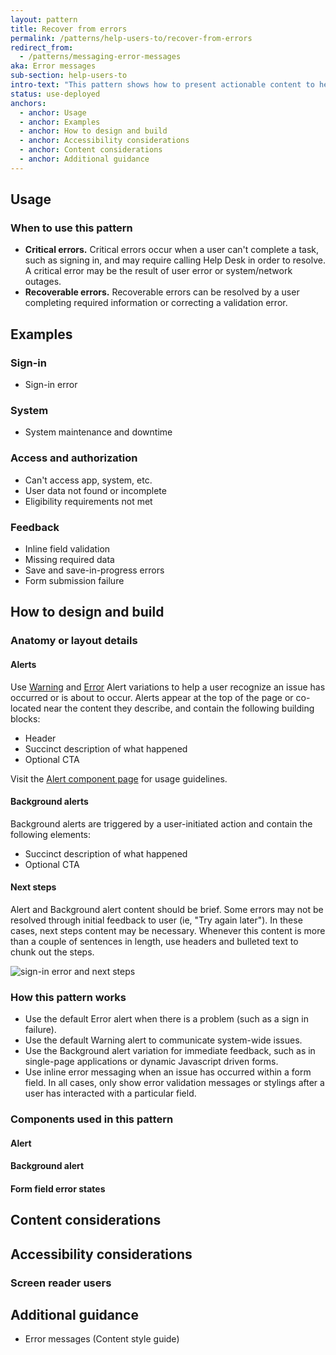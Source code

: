 ```yaml
---
layout: pattern
title: Recover from errors
permalink: /patterns/help-users-to/recover-from-errors
redirect_from:
  - /patterns/messaging-error-messages
aka: Error messages
sub-section: help-users-to
intro-text: "This pattern shows how to present actionable content to help users recover from errors."
status: use-deployed
anchors:
  - anchor: Usage
  - anchor: Examples
  - anchor: How to design and build
  - anchor: Accessibility considerations
  - anchor: Content considerations
  - anchor: Additional guidance
---
```


## Usage

### When to use this pattern

- **Critical errors.** Critical errors occur when a user can't complete a task, such as signing in, and may require calling Help Desk in order to resolve. A critical error may be the result of user error or system/network outages.
- **Recoverable errors.** Recoverable errors can be resolved by a user completing required information or correcting a validation error.

## Examples

### Sign-in

- Sign-in error

### System

- System maintenance and downtime

### Access and authorization

- Can't access app, system, etc.
- User data not found or incomplete
- Eligibility requirements not met

### Feedback

- Inline field validation
- Missing required data
- Save and save-in-progress errors
- Form submission failure

## How to design and build

### Anatomy or layout details

#### Alerts

Use [Warning](https://design.va.gov/components/alert#warning-alert) and [Error](https://design.va.gov/components/alert#error-alert) Alert variations to help a user recognize an issue has occurred or is about to occur. Alerts appear at the top of the page or co-located near the content they describe, and contain the following building blocks:

- Header
- Succinct description of what happened
- Optional CTA

Visit the [Alert component page](https://design.va.gov/components/alert#usage) for usage guidelines.

#### Background alerts

Background alerts are triggered by a user-initiated action and contain the following elements:

- Succinct description of what happened
- Optional CTA

#### Next steps

Alert and Background alert content should be brief. Some errors may not be resolved through initial feedback to user (ie, "Try again later"). In these cases, next steps content may be necessary. Whenever this content is more than a couple of sentences in length, use headers and bulleted text to chunk out the steps.

<img src="{{site.baseurl}}/images/sign-in_error.png" alt="sign-in error and next steps" style="max-width: 376px">

### How this pattern works

- Use the default Error alert when there is a problem (such as a sign in failure).
- Use the default Warning alert to communicate system-wide issues.
- Use the Background alert variation for immediate feedback, such as in single-page applications or dynamic Javascript driven forms.
- Use inline error messaging when an issue has occurred within a form field. In all cases, only show error validation messages or stylings after a user has interacted with a particular field. 

### Components used in this pattern

#### Alert

#### Background alert

#### Form field error states

## Content considerations

## Accessibility considerations

### Screen reader users

## Additional guidance

- Error messages (Content style guide)
